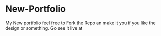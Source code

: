 # New-Portfolio
 My New portfolio feel free to Fork the Repo an make it you if you like the design or something. Go see it live at 
